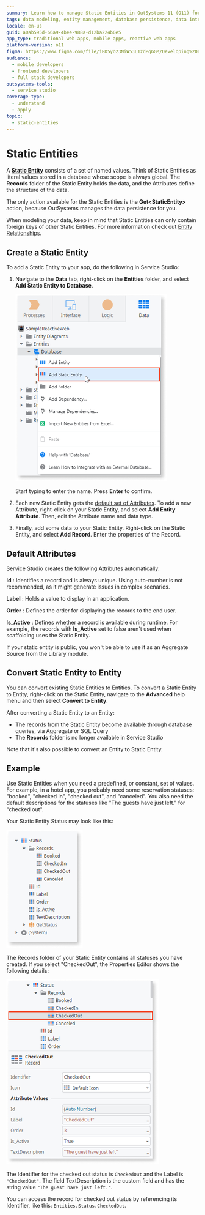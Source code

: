 ```yaml
---
summary: Learn how to manage Static Entities in OutSystems 11 (O11) for predefined data sets with global scope and automatic persistence management.
tags: data modeling, entity management, database persistence, data integrity, service studio usage
locale: en-us
guid: a0ab595d-66a9-4bee-988a-d12ba224b0e5
app_type: traditional web apps, mobile apps, reactive web apps
platform-version: o11
figma: https://www.figma.com/file/iBD5yo23NiW53L1zdPqGGM/Developing%20an%20Application?node-id=1275:18338
audience:
  - mobile developers
  - frontend developers
  - full stack developers
outsystems-tools:
  - service studio
coverage-type:
  - understand
  - apply
topic:
  - static-entities
---
```


# Static Entities

A [**Static Entity**](../../../ref/lang/auto/class-static-entity.md) consists of a set of named values. Think of Static Entities as literal values stored in a database whose scope is always global. The **Records** folder of the Static Entity holds the data, and the Attributes define the structure of the data.

The only action available for the Static Entities is the **Get&lt;StaticEntity&gt;** action, because OutSystems manages the data persistence for you.

When modeling your data, keep in mind that Static Entities can only contain foreign keys of other Static Entities. For more information check out [Entity Relationships](relationship/intro.md).

## Create a Static Entity

To add a Static Entity to your app, do the following in Service Studio:

1. Navigate to the **Data** tab, right-click on the **Entities** folder, and select **Add Static Entity to Database**.

    ![Screenshot showing the process of adding a Static Entity to the database in Service Studio](images/add-static-entity-ss.png "Adding a Static Entity in Service Studio")

    Start typing to enter the name. Press **Enter** to confirm.

1. Each new Static Entity gets the [default set of Attributes](#default-attributes). To add a new Attribute, right-click on your Static Entity, and select **Add Entity Attribute**. Then, edit the Attribute name and data type.

1. Finally, add some data to your Static Entity. Right-click on the Static Entity, and select **Add Record**. Enter the properties of the Record.

## Default Attributes

Service Studio creates the following Attributes automatically:

**Id**
:   Identifies a record and is always unique. Using auto-number is not recommended, as it might generate issues in complex scenarios.

**Label**
:   Holds a value to display in an application.

**Order**
:   Defines the order for displaying the records to the end user.

**Is_Active**
:   Defines whether a record is available during runtime. For example, the records with **Is_Active** set to false aren't used when scaffolding uses the Static Entity.

<div class="info" markdown="1">

  If your static entity is public, you won't be able to use it as an Aggregate Source from the Library module.

</div>

## Convert Static Entity to Entity

You can convert existing Static Entities to Entities. To convert a Static Entity to Entity, right-click on the Static Entity, navigate to the **Advanced** help menu and then select **Convert to Entity**.

After converting a Static Entity to an Entity:

* The records from the Static Entity become available through database queries, via Aggregate or SQL Query
* The **Records** folder is no longer available in Service Studio

Note that it's also possible to convert an Entity to Static Entity.

## Example

Use Static Entities when you need a predefined, or constant, set of values. For example, in a hotel app, you probably need some reservation statuses: "booked", "checked in", "checked out", and "canceled". You also need the default descriptions for the statuses like "The guests have just left." for "checked out".

Your Static Entity Status may look like this:

![Example of a Static Entity structure for reservation statuses in a hotel app](images/static-entity-example.png "Static Entity Example")

The Records folder of your Static Entity contains all statuses you have created. If you select "CheckedOut", the Properties Editor shows the following details:

![Details of the 'CheckedOut' record in the Static Entity showing the Identifier, Label, and TextDescription](images/static-entity-record-example.png "Static Entity Record Details")

The Identifier for the checked out status is `CheckedOut` and the Label is `"CheckedOut"`. The field TextDescription is the custom field and has the string value `"The guest have just left."`.

You can access the record for checked out status by referencing its Identifier, like this: `Entities.Status.CheckedOut`.

